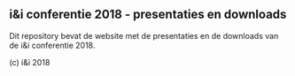 ## i&i conferentie 2018 - presentaties en downloads

Dit repository bevat de website met de presentaties en de downloads van de i&i conferentie 2018.

(c) i&i 2018
